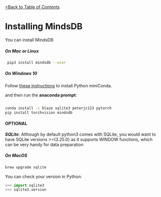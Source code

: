 [<Back to Table of Contents](../README.md)
# Installing MindsDB

You can install MindsDB 

##### On Mac or Linux 

```bash
 pip3 install mindsdb --user
```

##### On Windows 10


Follow [these instructions](https://conda.io/miniconda.html) to install Python miniConda.
 
 and then run the **anaconda prompt**: 

```bash

conda install -c blaze sqlite3 peterjc123 pytorch
pip install torchvision mindsdb
```



#### OPTIONAL

***SQLite***: Although by default python3 comes with SQLite, you would want to have SQLite versions >=(3.25.0) as it supports WINDOW functions, which can be very handy for data preparation

##### On MacOS

```bash
brew upgrade sqlite
```

You can check your version in Python:

```python
>>> import sqlite3
>>> sqlite3.version
```


